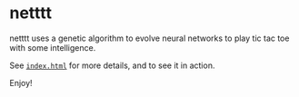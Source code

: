 netttt
======

netttt uses a genetic algorithm to evolve neural networks to play tic tac toe
with some intelligence.

See [`index.html`](http://chazomaticus.github.io/netttt/index.html) for more
details, and to see it in action.


Enjoy!
